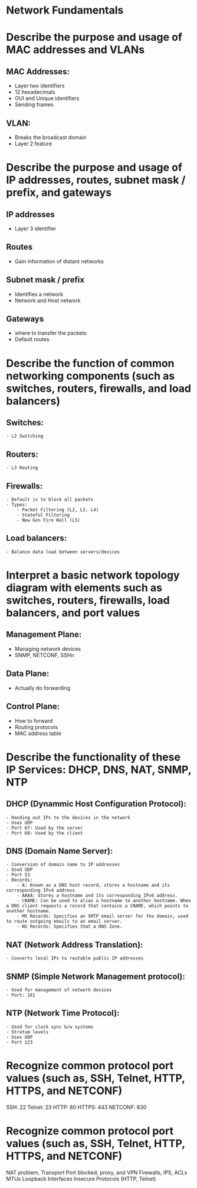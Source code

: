 # Network Fundamentals

# Describe the purpose and usage of MAC addresses and VLANs

## MAC Addresses:

- Layer two identifiers
- 12 hexadecimals
- OUI and Unique identifiers 
- Sending frames 

## VLAN:

- Breaks the broadcast domain
- Layer 2 feature

# Describe the purpose and usage of IP addresses, routes, subnet mask / prefix, and gateways

## IP addresses

- Layer 3 identifier

## Routes

- Gain information of distant networks

## Subnet mask / prefix

- Identifies a network
- Network and Host network

## Gateways

- where to transfer the packets
- Default routes

# Describe the function of common networking components (such as switches, routers, firewalls, and load balancers)

## Switches:
    - L2 Switching
## Routers:
    - L3 Routing
## Firewalls:
    - Default is to block all packets
    - Types:
        - Packet Filtering (L2, L3, L4)
        - Stateful Filtering
        - New Gen Fire Wall (L5)
## Load balancers:
    - Balance data load between servers/devices

# Interpret a basic network topology diagram with elements such as switches, routers, firewalls, load balancers, and port values

## Management Plane:
- Managing network devices
- SNMP, NETCONF, SSHn

## Data Plane:
- Actually do forwarding

## Control Plane:
- How to forward 
- Routing protocols
- MAC address table

# Describe the functionality of these IP Services: DHCP, DNS, NAT, SNMP, NTP

## DHCP (Dynammic Host Configuration Protocol):
    - Handing out IPs to the devices in the network
    - Uses UDP
    - Port 67: Used by the server
    - Port 68: Used by the client
## DNS (Domain Name Server):
    - Conversion of domain name to IP addresses
    - Used UDP
    - Port 53
    - Records:
        - A: Known as a DNS host record, stores a hostname and its corresponding IPv4 address
        - AAAA: Stores a hostname and its corresponding IPv6 address.
        - CNAME: Can be used to alias a hostname to another hostname. When a DNS client requests a record that contains a CNAME, which points to another hostname.
        - MX Records: Specifies an SMTP email server for the domain, used to route outgoing emails to an email server.
        - NS Records: Specifies that a DNS Zone.
## NAT (Network Address Translation):
    - Converts local IPs to routable public IP addresses
## SNMP (Simple Network Management protocol):
    - Used for management of network devices
    - Port: 161
## NTP (Network Time Protocol): 
    - Used for clock sync b/w systems
    - Stratum levels
    - Uses UDP
    - Port 123

# Recognize common protocol port values (such as, SSH, Telnet, HTTP, HTTPS, and NETCONF)

SSH: 22
Telnet: 23
HTTP: 80
HTTPS: 443
NETCONF: 830

# Recognize common protocol port values (such as, SSH, Telnet, HTTP, HTTPS, and NETCONF)

NAT problem, Transport Port blocked, proxy, and VPN
Firewalls, IPS, ACLs
MTUs
Loopback Interfaces
Insecure Protocols (HTTP, Telnet)